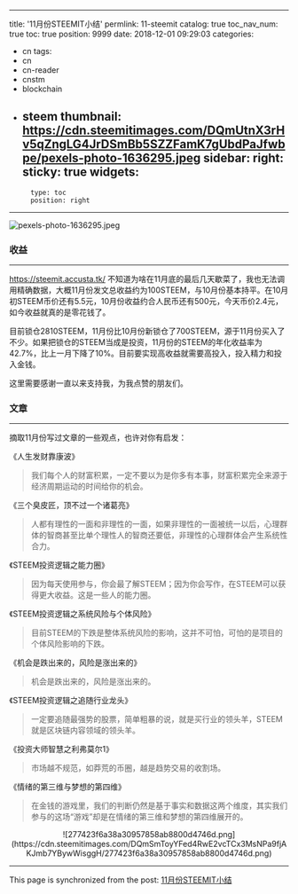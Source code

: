 
---
title: '11月份STEEMIT小结'
permlink: 11-steemit
catalog: true
toc_nav_num: true
toc: true
position: 9999
date: 2018-12-01 09:29:03
categories:
- cn
tags:
- cn
- cn-reader
- cnstm
- blockchain
- steem
thumbnail: https://cdn.steemitimages.com/DQmUtnX3rHv5qZngLG4JrDSmBb5SZZFamK7gUbdPaJfwbpe/pexels-photo-1636295.jpeg
sidebar:
    right:
        sticky: true
widgets:
    -
        type: toc
        position: right
---


![pexels-photo-1636295.jpeg](https://cdn.steemitimages.com/DQmUtnX3rHv5qZngLG4JrDSmBb5SZZFamK7gUbdPaJfwbpe/pexels-photo-1636295.jpeg)

### 收益

---

https://steemit.accusta.tk/ 不知道为啥在11月底的最后几天歇菜了，我也无法调用精确数据，大概11月份发文总收益约为100STEEM，与10月份基本持平。在10月初STEEM币价还有5.5元，10月份收益约合人民币还有500元，今天币价2.4元，如今收益就真的是零花钱了。

目前锁仓2810STEEM，11月份比10月份新锁仓了700STEEM，源于11月份买入了不少。如果把锁仓的STEEM当成是投资，11月份的STEEM的年化收益率为42.7%，比上一月下降了10%。目前要实现高收益就需要高投入，投入精力和投入金钱。

这里需要感谢一直以来支持我，为我点赞的朋友们。

### 文章

---

摘取11月份写过文章的一些观点，也许对你有启发：

《人生发财靠康波》
> 我们每个人的财富积累，一定不要以为是你多有本事，财富积累完全来源于经济周期运动的时间给你的机会。

《三个臭皮匠，顶不过一个诸葛亮》
>人都有理性的一面和非理性的一面，如果非理性的一面被统一以后，心理群体的智商甚至比单个理性人的智商还要低，非理性的心理群体会产生系统性合力。

《STEEM投资逻辑之能力圈》
>因为每天使用参与，你会最了解STEEM；因为你会写作，在STEEM可以获得更大收益。这是一些人的能力圈。

《STEEM投资逻辑之系统风险与个体风险》
>目前STEEM的下跌是整体系统风险的影响，这并不可怕，可怕的是项目的个体风险影响的下跌。

《机会是跌出来的，风险是涨出来的》
> 机会是跌出来的，风险是涨出来的。

《STEEM投资逻辑之追随行业龙头》
> 一定要追随最强势的股票，简单粗暴的说，就是买行业的领头羊，STEEM就是区块链内容领域的领头羊。

《投资大师智慧之利弗莫尔1》
>市场越不规范，如莽荒的币圈，越是趋势交易的收割场。

《情绪的第三维与梦想的第四维》
>在金钱的游戏里，我们的判断仍然是基于事实和数据这两个维度，其实我们参与的这场“游戏”却是在情绪的第三维和梦想的第四维展开的。

<center>![277423f6a38a30957858ab8800d4746d.png](https://cdn.steemitimages.com/DQmSmToyYFed4RwE2vcTCx3MsNPa9fjAKJmb7YBywWisggH/277423f6a38a30957858ab8800d4746d.png)</center>

- - -

This page is synchronized from the post: [11月份STEEMIT小结](https://steemit.com/@yellowbird/11-steemit)
